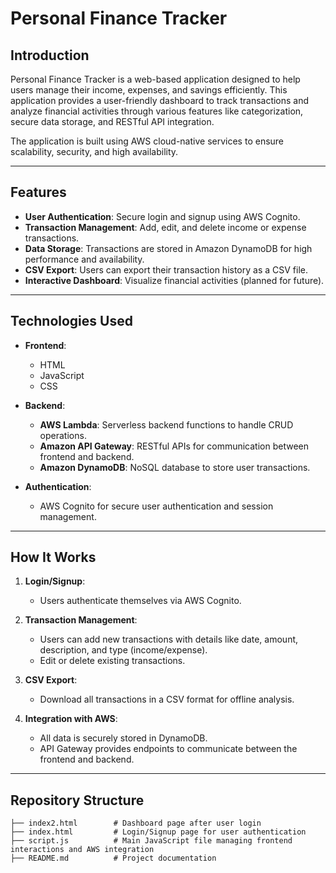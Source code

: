 # Personal Finance Tracker  

## **Introduction**  
Personal Finance Tracker is a web-based application designed to help users manage their income, expenses, and savings efficiently. This application provides a user-friendly dashboard to track transactions and analyze financial activities through various features like categorization, secure data storage, and RESTful API integration.  

The application is built using AWS cloud-native services to ensure scalability, security, and high availability.  

---

## **Features**  
- **User Authentication**: Secure login and signup using AWS Cognito.  
- **Transaction Management**: Add, edit, and delete income or expense transactions.  
- **Data Storage**: Transactions are stored in Amazon DynamoDB for high performance and availability.  
- **CSV Export**: Users can export their transaction history as a CSV file.  
- **Interactive Dashboard**: Visualize financial activities (planned for future).  

---

## **Technologies Used**  
- **Frontend**:  
  - HTML  
  - JavaScript  
  - CSS  

- **Backend**:  
  - **AWS Lambda**: Serverless backend functions to handle CRUD operations.  
  - **Amazon API Gateway**: RESTful APIs for communication between frontend and backend.  
  - **Amazon DynamoDB**: NoSQL database to store user transactions.  

- **Authentication**:  
  - AWS Cognito for secure user authentication and session management.  

---

## **How It Works**  
1. **Login/Signup**:  
   - Users authenticate themselves via AWS Cognito.  

2. **Transaction Management**:  
   - Users can add new transactions with details like date, amount, description, and type (income/expense).  
   - Edit or delete existing transactions.  

3. **CSV Export**:  
   - Download all transactions in a CSV format for offline analysis.  

4. **Integration with AWS**:  
   - All data is securely stored in DynamoDB.  
   - API Gateway provides endpoints to communicate between the frontend and backend.  

---

## **Repository Structure**  
```plaintext
├── index2.html        # Dashboard page after user login  
├── index.html         # Login/Signup page for user authentication  
├── script.js          # Main JavaScript file managing frontend interactions and AWS integration  
├── README.md          # Project documentation  
